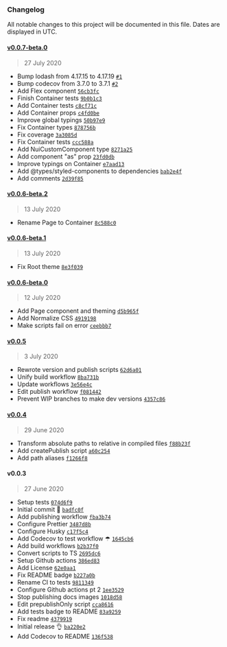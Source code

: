### Changelog

All notable changes to this project will be documented in this file. Dates are displayed in UTC.

#### [v0.0.7-beta.0](https://github.com/maxijonson/nuclui/compare/v0.0.6-beta.2...v0.0.7-beta.0)

> 27 July 2020

- Bump lodash from 4.17.15 to 4.17.19 [`#1`](https://github.com/maxijonson/nuclui/pull/1)
- Bump codecov from 3.7.0 to 3.7.1 [`#2`](https://github.com/maxijonson/nuclui/pull/2)
- Add Flex component [`56cb3fc`](https://github.com/maxijonson/nuclui/commit/56cb3fc30c165c173994e026458546d247969a38)
- Finish Container tests [`9b0b1c3`](https://github.com/maxijonson/nuclui/commit/9b0b1c33dc44ea70fb5cdadf1d2c27987a9f91c0)
- Add Container tests [`c8cf71c`](https://github.com/maxijonson/nuclui/commit/c8cf71ce824ec46d90ee0c89f7bff2a9835c861b)
- Add Container props [`c4fd0be`](https://github.com/maxijonson/nuclui/commit/c4fd0be895c45c2ec69711c8985959b94378b977)
- Improve global typings [`50b97e9`](https://github.com/maxijonson/nuclui/commit/50b97e9752febd2c032bc2e55b012de06b1dc9e7)
- Fix Container types [`878756b`](https://github.com/maxijonson/nuclui/commit/878756b7eda044710be0ae29820928200affce1a)
- Fix coverage [`3a3085d`](https://github.com/maxijonson/nuclui/commit/3a3085d3fbbe63a39dfd527879de45620411dffb)
- Fix Container tests [`ccc588a`](https://github.com/maxijonson/nuclui/commit/ccc588a93f5e6e9101b11ca47a01bd2df9930275)
- Add NuiCustomComponent type [`8271a25`](https://github.com/maxijonson/nuclui/commit/8271a25f937c74cb1fe271ad3bf74eaa2d88b854)
- Add component "as" prop [`23fd0db`](https://github.com/maxijonson/nuclui/commit/23fd0dbc2649466e82c52c473e69aee54e819875)
- Improve typings on Container [`e7aad13`](https://github.com/maxijonson/nuclui/commit/e7aad13cd160a801c3fe82fa23a421176b9baa10)
- Add @types/styled-components to dependencies [`bab2e4f`](https://github.com/maxijonson/nuclui/commit/bab2e4f45333f78b6e58df9309e9c44ea8bf9c43)
- Add comments [`2d39f85`](https://github.com/maxijonson/nuclui/commit/2d39f85c833d833da0850025e2427251f5590276)

#### [v0.0.6-beta.2](https://github.com/maxijonson/nuclui/compare/v0.0.6-beta.1...v0.0.6-beta.2)

> 13 July 2020

- Rename Page to Container [`8c588c0`](https://github.com/maxijonson/nuclui/commit/8c588c0afef3cf13b09772d0b4616ea4edcf55a3)

#### [v0.0.6-beta.1](https://github.com/maxijonson/nuclui/compare/v0.0.6-beta.0...v0.0.6-beta.1)

> 13 July 2020

- Fix Root theme [`8e3f039`](https://github.com/maxijonson/nuclui/commit/8e3f039c8c27b532d073783f1f58e976b3fcd664)

#### [v0.0.6-beta.0](https://github.com/maxijonson/nuclui/compare/v0.0.5...v0.0.6-beta.0)

> 12 July 2020

- Add Page component and theming [`d5b965f`](https://github.com/maxijonson/nuclui/commit/d5b965fb8f6c18e8abd842884dde6a4e0f58005c)
- Add Normalize CSS [`4919198`](https://github.com/maxijonson/nuclui/commit/4919198b490b67ad833313d1e2906a1757a34999)
- Make scripts fail on error [`ceebbb7`](https://github.com/maxijonson/nuclui/commit/ceebbb789e3e52f29e5edea22dbb03c6e4aaa643)

#### [v0.0.5](https://github.com/maxijonson/nuclui/compare/v0.0.4...v0.0.5)

> 3 July 2020

- Rewrote version and publish scripts [`62d6a01`](https://github.com/maxijonson/nuclui/commit/62d6a01f76047cd9dc4257c7363d44bb6312e0d2)
- Unify build workflow [`8ba731b`](https://github.com/maxijonson/nuclui/commit/8ba731b0f3dfcce409642852b9122d7603eb795d)
- Update workflows [`3e56e4c`](https://github.com/maxijonson/nuclui/commit/3e56e4c614f7ba1f1c3ef4bbcb3eb50b86bc76a3)
- Edit publish workflow [`f081442`](https://github.com/maxijonson/nuclui/commit/f08144235ccbbe4f39ee00423954032340b9b3fb)
- Prevent WIP branches to make dev versions [`4357c86`](https://github.com/maxijonson/nuclui/commit/4357c86fce9c64dad4c26b22dbe8f5d18a76fd3e)

#### [v0.0.4](https://github.com/maxijonson/nuclui/compare/v0.0.3...v0.0.4)

> 29 June 2020

- Transform absolute paths to relative in compiled files [`f88b23f`](https://github.com/maxijonson/nuclui/commit/f88b23f3507ef9e1b650dc32076a148ca86b566f)
- Add createPublish script [`a60c254`](https://github.com/maxijonson/nuclui/commit/a60c254ac4f5ec5f09182790c7945426fbfdfb1f)
- Add path aliases [`f1266f8`](https://github.com/maxijonson/nuclui/commit/f1266f85cd34a20122b0c57bebab7b49c5465532)

#### v0.0.3

> 27 June 2020

- Setup tests [`074d6f9`](https://github.com/maxijonson/nuclui/commit/074d6f982adf338c2a02cc9ab1bf15f6447b46d3)
- Initial commit 🙌 [`badfc0f`](https://github.com/maxijonson/nuclui/commit/badfc0f989567a73e8b7a63875ade8122d9d0e92)
- Add publishing workflow [`fba3b74`](https://github.com/maxijonson/nuclui/commit/fba3b749eb2ea2662e8dfca447dce5d649d8478d)
- Configure Prettier [`3487d8b`](https://github.com/maxijonson/nuclui/commit/3487d8baec65e884581240616512164fdcf4b0e5)
- Configure Husky [`c17f5c4`](https://github.com/maxijonson/nuclui/commit/c17f5c4605c716471e51285c62e3fccf0ea3ecbc)
- Add Codecov to test workflow ☂ [`1645cb6`](https://github.com/maxijonson/nuclui/commit/1645cb6eb0da21a9b008ece87425d33579a5a09e)
- Add build workflows [`b2b37f0`](https://github.com/maxijonson/nuclui/commit/b2b37f0b540a28b0404dd974a8c438c03faeac68)
- Convert scripts to TS [`2695dc6`](https://github.com/maxijonson/nuclui/commit/2695dc66ec8e1a36d13b0d07eb892949dcbe94c2)
- Setup Github actions [`386ed83`](https://github.com/maxijonson/nuclui/commit/386ed831018787bfa9c70a06ee68d66523c16fd5)
- Add License [`62e0aa1`](https://github.com/maxijonson/nuclui/commit/62e0aa1629773455262a53668317748b4818fe43)
- Fix README badge [`b227a0b`](https://github.com/maxijonson/nuclui/commit/b227a0bf19e7a6721d6d285511bbd832e3060011)
- Rename CI to tests [`9811349`](https://github.com/maxijonson/nuclui/commit/9811349264d0ec710cc3831e7a40a072ff6e7d25)
- Configure Github actions pt 2 [`1ee3529`](https://github.com/maxijonson/nuclui/commit/1ee3529f92ce975bc59fb4710b9b2fdfd670d027)
- Stop publishing docs images [`1018d58`](https://github.com/maxijonson/nuclui/commit/1018d588b7f8d4c427cbce2a871525bd89beb56d)
- Edit prepublishOnly script [`cca8616`](https://github.com/maxijonson/nuclui/commit/cca8616c03ff31b275afa0d23861f2070f5c921b)
- Add tests badge to README [`83a9259`](https://github.com/maxijonson/nuclui/commit/83a9259adaf9f0bfcb18b073427a7fa912d351e0)
- Fix readme [`4379919`](https://github.com/maxijonson/nuclui/commit/4379919c649f0680a2430b6d9c3100867ad9fb99)
- Initial release 👌 [`ba220e2`](https://github.com/maxijonson/nuclui/commit/ba220e2bb1e22fbc24a4b662a0c5c8d50ffa3623)
- Add Codecov to README [`136f538`](https://github.com/maxijonson/nuclui/commit/136f5382e424127f8a80cc23634d7998b32e3ee5)
